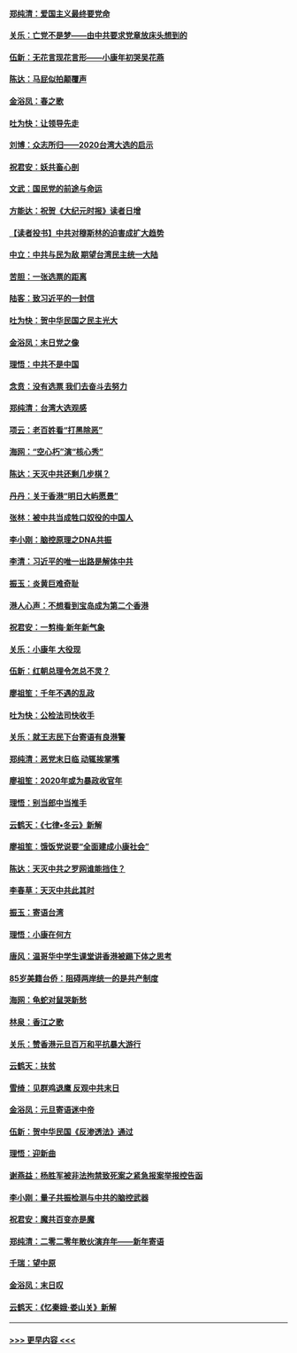 #### [郑纯清：爱国主义最终要党命](../pages/nsc993/n11802197.md?t=01182233) 
#### [关乐：亡党不是梦——由中共要求党章放床头想到的](../pages/nsc993/n11802156.md?t=01182233) 
#### [伍新：无花言现花言形——小康年初哭吴花燕](../pages/nsc993/n11800044.md?t=01182233) 
#### [陈达：马屁似拍颠覆声](../pages/nsc993/n11800010.md?t=01182233) 
#### [金浴凤：春之歌](../pages/nsc993/n11797687.md?t=01182233) 
#### [吐为快：让领导先走](../pages/nsc993/n11797512.md?t=01182233) 
#### [刘博：众志所归——2020台湾大选的启示](../pages/nsc993/n11796878.md?t=01182233) 
#### [祝君安：妖共畜心剖](../pages/nsc993/n11794273.md?t=01182233) 
#### [文武：国民党的前途与命运](../pages/nsc993/n11794198.md?t=01182233) 
#### [方能达：祝贺《大纪元时报》读者日增](../pages/nsc993/n11793807.md?t=01182233) 
#### [【读者投书】中共对穆斯林的迫害成扩大趋势](../pages/nsc993/n11791371.md?t=01182233) 
#### [中立：中共与民为敌 期望台湾民主统一大陆](../pages/nsc993/n11790392.md?t=01182233) 
#### [苦胆：一张选票的距离](../pages/nsc993/n11788914.md?t=01182233) 
#### [陆客：致习近平的一封信](../pages/nsc993/n11788867.md?t=01182233) 
#### [吐为快：贺中华民国之民主光大](../pages/nsc993/n11788618.md?t=01182233) 
#### [金浴凤：末日党之像](../pages/nsc993/n11787475.md?t=01182233) 
#### [理悟：中共不是中国](../pages/nsc993/n11787463.md?t=01182233) 
#### [念贲：没有选票  我们去奋斗去努力](../pages/nsc993/n11787398.md?t=01182233) 
#### [郑纯清：台湾大选观感](../pages/nsc993/n11786210.md?t=01182233) 
#### [项云：老百姓看“打黑除恶”](../pages/nsc993/n11785398.md?t=01182233) 
#### [海网：“空心朽”演“核心秀”](../pages/nsc993/n11783874.md?t=01182233) 
#### [陈达：天灭中共还剩几步棋？](../pages/nsc993/n11783719.md?t=01182233) 
#### [丹丹：关于香港“明日大屿愿景”](../pages/nsc993/n11783273.md?t=01182233) 
#### [张林：被中共当成牲口奴役的中国人](../pages/nsc993/n11782397.md?t=01182233) 
#### [李小刚：脑控原理之DNA共振](../pages/nsc993/n11780962.md?t=01182233) 
#### [李清：习近平的唯一出路是解体中共](../pages/nsc993/n11780866.md?t=01182233) 
#### [振玉：炎黄巨难奇耻](../pages/nsc993/n11779632.md?t=01182233) 
#### [港人心声：不想看到宝岛成为第二个香港](../pages/nsc993/n11778817.md?t=01182233) 
#### [祝君安：一剪梅‧新年新气象](../pages/nsc993/n11776340.md?t=01182233) 
#### [关乐：小康年 大役现](../pages/nsc993/n11774213.md?t=01182233) 
#### [伍新：红朝总理令怎总不灵？](../pages/nsc993/n11770813.md?t=01182233) 
#### [廖祖笙：千年不遇的乱政](../pages/nsc993/n11770373.md?t=01182233) 
#### [吐为快：公检法司快收手](../pages/nsc993/n11770359.md?t=01182233) 
#### [关乐：就王志民下台寄语有良港警](../pages/nsc993/n11769903.md?t=01182233) 
#### [郑纯清：恶党末日临 动辄挨掌嘴](../pages/nsc993/n11769356.md?t=01182233) 
#### [廖祖笙：2020年或为暴政收官年](../pages/nsc993/n11768216.md?t=01182233) 
#### [理悟：别当郎中当推手](../pages/nsc993/n11768243.md?t=01182233) 
#### [云鹤天：《七律▪冬云》新解](../pages/nsc993/n11768204.md?t=01182233) 
#### [廖祖笙：饿饭党说要“全面建成小康社会”](../pages/nsc993/n11767482.md?t=01182233) 
#### [陈达：天灭中共之罗网谁能挡住？](../pages/nsc993/n11767465.md?t=01182233) 
#### [李春草：天灭中共此其时](../pages/nsc993/n11767452.md?t=01182233) 
#### [振玉：寄语台湾](../pages/nsc993/n11767432.md?t=01182233) 
#### [理悟：小康在何方](../pages/nsc993/n11767394.md?t=01182233) 
#### [唐风：温哥华中学生课堂讲香港被踢下体之思考](../pages/nsc993/n11766848.md?t=01182233) 
#### [85岁美籍台侨：阻碍两岸统一的是共产制度](../pages/nsc993/n11765043.md?t=01182233) 
#### [海网：龟蛇对鼠哭新愁](../pages/nsc993/n11764895.md?t=01182233) 
#### [林泉：香江之歌](../pages/nsc993/n11764415.md?t=01182233) 
#### [关乐：赞香港元旦百万和平抗暴大游行](../pages/nsc993/n11764382.md?t=01182233) 
#### [云鹤天：扶贫](../pages/nsc993/n11764245.md?t=01182233) 
#### [雪绮：见群鸡退鹰  反观中共末日](../pages/nsc993/n11762112.md?t=01182233) 
#### [金浴凤：元旦寄语迷中帝](../pages/nsc993/n11761788.md?t=01182233) 
#### [伍新：贺中华民国《反渗透法》通过](../pages/nsc993/n11761994.md?t=01182233) 
#### [理悟：迎新曲](../pages/nsc993/n11761152.md?t=01182233) 
#### [谢燕益：杨胜军被非法拘禁致死案之紧急报案举报控告函](../pages/nsc993/n11756134.md?t=01182233) 
#### [李小刚：量子共振检测与中共的脑控武器](../pages/nsc993/n11754518.md?t=01182233) 
#### [祝君安：魔共百变亦是魔](../pages/nsc993/n11754469.md?t=01182233) 
#### [郑纯清：二零二零年散伙演弃年——新年寄语](../pages/nsc993/n11754195.md?t=01182233) 
#### [千瑞：望中原](../pages/nsc993/n11754159.md?t=01182233) 
#### [金浴凤：末日叹](../pages/nsc993/n11752359.md?t=01182233) 
#### [云鹤天：《忆秦娥‧娄山关》新解](../pages/nsc993/n11752348.md?t=01182233) 

----
#### [ >>> 更早内容 <<< ](../indexes/nsc993-earlier.md)
